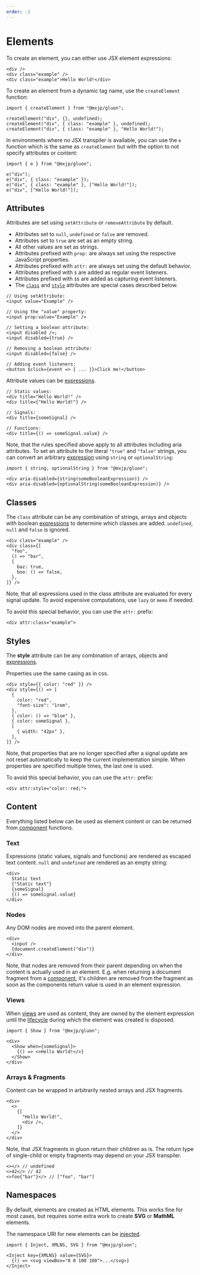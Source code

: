```yaml
---
order: -2
---
```


# Elements
To create an element, you can either use JSX element expressions:
```tsx
<div />
<div class="example" />
<div class="example">Hello World!</div>
```

To create an element from a dynamic tag name, use the `createElement` function:
```tsx
import { createElement } from "@mxjp/gluon";

createElement("div", {}, undefined);
createElement("div", { class: "example" }, undefined);
createElement("div", { class: "example" }, "Hello World!");
```

In environments where no JSX transpiler is available, you can use the `e` function which is the same as `createElement` but with the option to not specify attributes or content:
```tsx
import { e } from "@mxjp/gluon";

e("div");
e("div", { class: "example" });
e("div", { class: "example" }, ["Hello World!"]);
e("div", ["Hello World!"]);
```

## Attributes
Attributes are set using `setAttribute` or `removeAttribute` by default.
+ Attributes set to `null`, `undefined` or `false` are removed.
+ Attributes set to `true` are set as an empty string.
+ All other values are set as strings.
+ Attributes prefixed with `prop:` are always set using the respective JavaScript properties.
+ Attributes prefixed with `attr:` are always set using the default behavior.
+ Attributes prefixed with `$` are added as regular event listeners.
+ Attributes prefixed with `$$` are added as capturing event listeners.
+ The [`class`](#classes) and [`style`](#styles) attributes are special cases described below.

```tsx
// Using setAttribute:
<input value="Example" />

// Using the "value" property:
<input prop:value="Example" />

// Setting a boolean attribute:
<input disabled />;
<input disabled={true} />

// Removing a boolean attribute:
<input disabled={false} />

// Adding event listeners:
<button $click={event => { ... }}>Click me!</button>
```

Attribute values can be [expressions](signals.md#expressions).
```tsx
// Static values:
<div title="Hello World!" />
<div title={"Hello World!"} />

// Signals:
<div title={someSignal} />

// Functions:
<div title={() => someSignal.value} />
```

Note, that the rules specified above apply to all attributes including aria attributes. To set an attribute to the literal `"true"` and `"false"` strings, you can convert an arbitrary [expression](signals.md#expressions) using `string` or `optionalString`:
```tsx
import { string, optionalString } from "@mxjp/gluon";

<div aria-disabled={string(someBooleanExpression)} />
<div aria-disabled={optionalString(someBooleanExpression)} />
```

## Classes
The `class` attribute can be any combination of strings, arrays and objects with boolean [expressions](signals.md#expressions) to determine which classes are added. `undefined`, `null` and `false` is ignored.
```tsx
<div class="example" />
<div class={[
  "foo",
  () => "bar",
  {
    baz: true,
    boo: () => false,
  },
]} />
```

Note, that all expressions used in the class attribute are evaluated for every signal update. To avoid expensive computations, use `lazy` or `memo` if needed.

To avoid this special behavior, you can use the `attr:` prefix:
```tsx
<div attr:class="example">
```

## Styles
The **style** attribute can be any combination of arrays, objects and [expressions](signals.md#expressions).

Properties use the same casing as in css.
```tsx
<div style={{ color: "red" }} />
<div style={() => [
  {
    color: "red",
    "font-size": "1rem",
  },
  { color: () => "blue" },
  { color: someSignal },
  [
    { width: "42px" },
  ],
]} />
```

Note, that properties that are no longer specified after a signal update are not reset automatically to keep the current implementation simple. When properties are specified multiple times, the last one is used.

To avoid this special behavior, you can use the `attr:` prefix:
```tsx
<div attr:style="color: red;">
```

## Content
Everything listed below can be used as element content or can be returned from [component](components.md) functions.

### Text
Expressions (static values, signals and functions) are rendered as escaped text content. `null` and `undefined` are rendered as an empty string:
```tsx
<div>
  Static text
  {"Static text"}
  {someSignal}
  {() => someSignal.value}
</div>
```

### Nodes
Any DOM nodes are moved into the parent element.
```tsx
<div>
  <input />
  {document.createElement("div")}
</div>
```

Note, that nodes are removed from their parent depending on when the content is actually used in an element. E.g. when returning a document fragment from a [component](components.md), it's children are removed from the fragment as soon as the components return value is used in an element expression.

### Views
When [views](views/index.md) are used as content, they are owned by the element expression until the [lifecycle](lifecycle.md) during which the element was created is disposed.
```tsx
import { Show } from "@mxjp/gluon";

<div>
  <Show when={someSignal}>
    {() => <>Hello World!</>}
  </Show>
</div>
```

### Arrays & Fragments
Content can be wrapped in arbitrarily nested arrays and JSX fragments.
```tsx
<div>
  <>
    {[
      "Hello World!",
      <div />,
    ]}
  </>
</div>
```
Note, that JSX fragments in gluon return their children as is. The return type of single-child or empty fragments may depend on your JSX transpiler.
```tsx
<></> // undefined
<>42</> // 42
<>foo{"bar"}</> // ["foo", "bar"]
```

## Namespaces
By default, elements are created as HTML elements. This works fine for most cases, but requires some extra work to create **SVG** or **MathML** elements.

The namespace URI for new elements can be [injected](context.md).
```tsx
import { Inject, XMLNS, SVG } from "@mxjp/gluon";

<Inject key={XMLNS} value={SVG}>
  {() => <svg viewBox="0 0 100 100">...</svg>}
</Inject>
```
